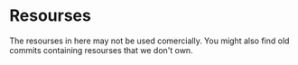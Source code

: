 # Resourses #
The resourses in here may not be used comercially. You might also find old commits containing resourses that we don't own. 
